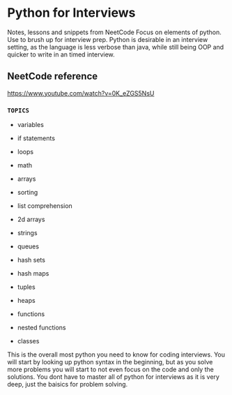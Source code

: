 # Python for Interviews

Notes, lessons and snippets from NeetCode Focus on elements of python. Use to brush up for interview prep. Python is desirable in an interview setting, as the language is less verbose than java, while still being OOP and quicker to write in an timed interview.

## NeetCode reference

https://www.youtube.com/watch?v=0K_eZGS5NsU

### `TOPICS`

- variables

- if statements

- loops

- math

- arrays

- sorting

- list comprehension

- 2d arrays

- strings

- queues

- hash sets

- hash maps

- tuples

- heaps

- functions

- nested functions

- classes

This is the overall most python you need to know for coding interviews. You will start by looking up python syntax in the beginning, but as you solve more problems you will start to not even focus on the code and only the solutions. You dont have to master all of python for interviews as it is very deep, just the baisics for problem solving.
